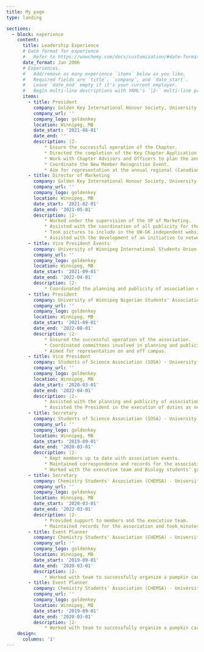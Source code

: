 ```yaml
---
title: My page
type: landing

sections:
  - block: experience
    content:
      title: Leadership Experience 
      # Date format for experience
      #   Refer to https://wowchemy.com/docs/customization/#date-format
      date_format: Jan 2006
      # Experiences.
      #   Add/remove as many experience `items` below as you like.
      #   Required fields are `title`, `company`, and `date_start`.
      #   Leave `date_end` empty if it's your current employer.
      #   Begin multi-line descriptions with YAML's `|2-` multi-line prefix.
      items:
        - title: President 
          company: Golden Key International Honour Society, University of Winnipeg Chapter 
          company_url: ''
          company_logo: goldenkey
          location: Winnipeg, MB
          date_start: '2021-06-01'
          date_end: ''
          description: |2-
              * Ensure the successful operation of the Chapter.
              * Directed the completion of the Key Chapter Application. The UWGK Chapter won this award for the 7th time in a row, making us the longest-winning Chapter in Canada. 
              * Work with Chapter Advisors and Officers to plan the annual calendar of activities.
              * Coordinate the New Member Recognition Event.
              * Aim for representation at the annual regional (Canadian) and biennial international conferences.
        - title: Director of Marketing
          company: Golden Key International Honour Society, University of Winnipeg Chapter 
          company_url: ''
          company_logo: goldenkey
          location: Winnipeg, MB
          date_start: '2021-02-01'
          date_end: '2021-05-01'
          description: |2-
              * Worked under the supervision of the VP of Marketing.
              * Assisted with the coordination of all publicity for the Chapter events and activities.
              * Took pictures to include in the UW-GK independent website.
              * Assisted with the development of an initiative to network with members and promote GK opportunities and benefits.
        - title: Vice President Events 
          company: University of Winnipeg International Students Union (UWISU)
          company_url: ''
          company_logo: goldenkey
          location: Winnipeg, MB
          date_start: '2021-09-01'
          date_end: '2022-04-01'
          description: |2-
              * Coordinated the planning and publicity of association events. These events included virtual and in-person events like Netflix parties and games nights.  
        - title: President 
          company: University of Winnipeg Nigerian Students' Association (UWNSA) 
          company_url: ''
          company_logo: goldenkey
          location: Winnipeg, MB
          date_start: '2021-09-01'
          date_end: '2022-08-01'
          description: |2-
              * Ensured the successful operation of the association.
              * Coordinated committees involved in planning and publicizing events.
              * Aimed for representation on and off campus. 
        - title: Vice President 
          company: Students of Science Association (SOSA) - University of Winnipeg
          company_url: ''
          company_logo: goldenkey
          location: Winnipeg, MB
          date_start: '2020-03-01'
          date_end: '2022-04-01'
          description: |2-
              * Assisted with the planning and publicity of association events. These events included blood donation to Canadian Blood Services, Netflix parties, Paint nights, and so on. 
              * Assisted the President in the execution of duties as needed. 
        - title: Secretary
          company: Students of Science Association (SOSA) - University of Winnipeg 
          company_url: ''
          company_logo: goldenkey
          location: Winnipeg, MB
          date_start: '2019-09-01'
          date_end: '2020-03-01'
          description: |2-
              * Kept members up to date with association events.
              * Maintained correspondence and records for the association.
              * Worked with the executive team and Biology students’ group to successfully organize a fundraiser on Valentine’s Day.
        - title: Secretary
          company: Chemistry Students' Association (CHEMSA) - University of Winnipeg
          company_url: ''
          company_logo: goldenkey
          location: Winnipeg, MB
          date_start: '2020-03-01'
          date_end: '2022-03-01'
          description: |2-
              * Provided support to members and the executive team.
              * Maintained records for the association and took minutes during meetings. 
        - title: Event Planner
          company: Chemistry Students' Association (CHEMSA) - University of Winnipeg 
          company_url: ''
          company_logo: goldenkey
          location: Winnipeg, MB
          date_start: '2019-09-01'
          date_end: '2020-03-01'
          description: |2-
              * Worked with team to successfully organize a pumpkin carving contest in October 2019 and a party in February 2020 for the academic year. The theme was “Ultraviolet Catastrophe.” Turnout was massive, with attendance from other science student groups. Through both events, we were able to fundraise for our annual scholarship and future events. 
        - title: Event Planner 
          company: Chemistry Students' Association (CHEMSA) - University of Winnipeg 
          company_url: ''
          company_logo: goldenkey
          location: Winnipeg, MB
          date_start: '2019-09-01'
          date_end: '2020-03-01'
          description: |2-
              * Worked with team to successfully organize a pumpkin carving contest in October 2019 and a party in February 2020 for the academic year. The theme was “Ultraviolet Catastrophe.” Turnout was massive, with attendance from other science student groups. Through both events, we were able to fundraise for our annual scholarship and future events. 
    design:
      columns: '1'
---
```

